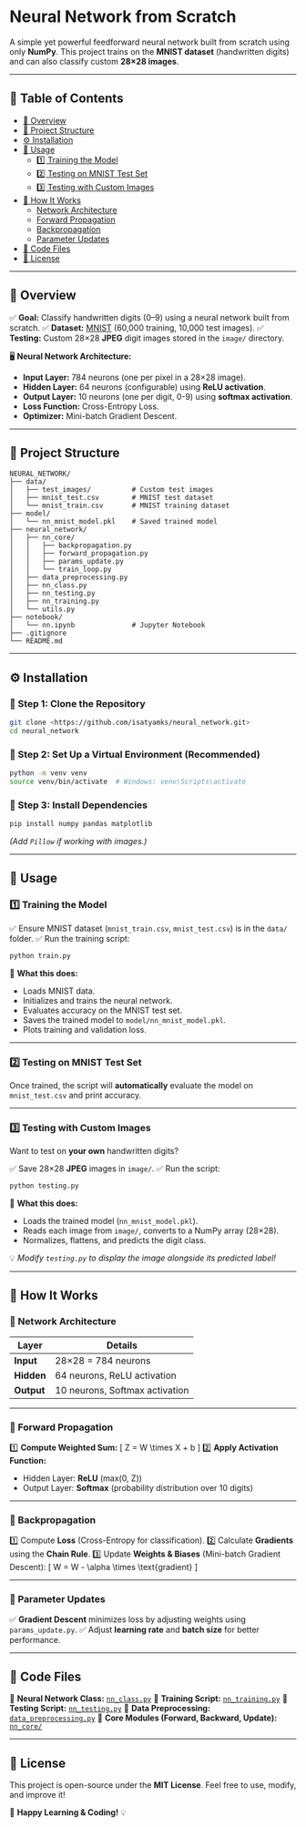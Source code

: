 # Neural Network from Scratch

A simple yet powerful feedforward neural network built from scratch using only **NumPy**. This project trains on the **MNIST dataset** (handwritten digits) and can also classify custom **28×28 images**.

---

## 📌 Table of Contents

- [📖 Overview](#-overview)
- [📁 Project Structure](#-project-structure)
- [⚙️ Installation](#-installation)
- [🚀 Usage](#-usage)
  - [1️⃣ Training the Model](#1️⃣-training-the-model)
  - [2️⃣ Testing on MNIST Test Set](#2️⃣-testing-on-mnist-test-set)
  - [3️⃣ Testing with Custom Images](#3️⃣-testing-with-custom-images)
- [🧠 How It Works](#-how-it-works)
  - [Network Architecture](#network-architecture)
  - [Forward Propagation](#forward-propagation)
  - [Backpropagation](#backpropagation)
  - [Parameter Updates](#parameter-updates)
- [📌 Code Files](#-code-files)
- [📜 License](#-license)

---

## 📖 Overview

✅ **Goal:** Classify handwritten digits (0–9) using a neural network built from scratch.
✅ **Dataset:** [MNIST](http://yann.lecun.com/exdb/mnist/) (60,000 training, 10,000 test images).
✅ **Testing:** Custom 28×28 **JPEG** digit images stored in the `image/` directory.

🖥️ **Neural Network Architecture:**
- **Input Layer:** 784 neurons (one per pixel in a 28×28 image).
- **Hidden Layer:** 64 neurons (configurable) using **ReLU activation**.
- **Output Layer:** 10 neurons (one per digit, 0-9) using **softmax activation**.
- **Loss Function:** Cross-Entropy Loss.
- **Optimizer:** Mini-batch Gradient Descent.

---

## 📁 Project Structure

```
NEURAL_NETWORK/
├── data/
│   ├── test_images/          # Custom test images
│   ├── mnist_test.csv        # MNIST test dataset
│   └── mnist_train.csv       # MNIST training dataset
├── model/
│   └── nn_mnist_model.pkl    # Saved trained model
├── neural_network/
│   ├── nn_core/
│   │   ├── backpropagation.py
│   │   ├── forward_propagation.py
│   │   ├── params_update.py
│   │   └── train_loop.py
│   ├── data_preprocessing.py
│   ├── nn_class.py
│   ├── nn_testing.py
│   ├── nn_training.py
│   └── utils.py
├── notebook/
│   └── nn.ipynb              # Jupyter Notebook
├── .gitignore
└── README.md
```

---

## ⚙️ Installation

### 🔹 Step 1: Clone the Repository
```bash
git clone <https://github.com/isatyamks/neural_network.git>
cd neural_network
```

### 🔹 Step 2: Set Up a Virtual Environment (Recommended)
```bash
python -m venv venv
source venv/bin/activate  # Windows: venv\Scripts\activate
```

### 🔹 Step 3: Install Dependencies
```bash
pip install numpy pandas matplotlib
```
*(Add `Pillow` if working with images.)*

---

## 🚀 Usage

### 1️⃣ Training the Model
✅ Ensure MNIST dataset (`mnist_train.csv`, `mnist_test.csv`) is in the `data/` folder.
✅ Run the training script:
```bash
python train.py
```

📌 **What this does:**
- Loads MNIST data.
- Initializes and trains the neural network.
- Evaluates accuracy on the MNIST test set.
- Saves the trained model to `model/nn_mnist_model.pkl`.
- Plots training and validation loss.

---

### 2️⃣ Testing on MNIST Test Set
Once trained, the script will **automatically** evaluate the model on `mnist_test.csv` and print accuracy.

---

### 3️⃣ Testing with Custom Images
Want to test on **your own** handwritten digits?

✅ Save 28×28 **JPEG** images in `image/`.
✅ Run the script:
```bash
python testing.py
```

📌 **What this does:**
- Loads the trained model (`nn_mnist_model.pkl`).
- Reads each image from `image/`, converts to a NumPy array (28×28).
- Normalizes, flattens, and predicts the digit class.

💡 *Modify `testing.py` to display the image alongside its predicted label!*

---

## 🧠 How It Works

### 🔹 Network Architecture
| Layer          | Details                          |
|---------------|---------------------------------|
| **Input**     | 28×28 = 784 neurons             |
| **Hidden**    | 64 neurons, ReLU activation    |
| **Output**    | 10 neurons, Softmax activation |

---

### 🔹 Forward Propagation
1️⃣ **Compute Weighted Sum:**
   \[ Z = W \times X + b \]
2️⃣ **Apply Activation Function:**
   - Hidden Layer: **ReLU** (max(0, Z))
   - Output Layer: **Softmax** (probability distribution over 10 digits)

---

### 🔹 Backpropagation
1️⃣ Compute **Loss** (Cross-Entropy for classification).
2️⃣ Calculate **Gradients** using the **Chain Rule**.
3️⃣ Update **Weights & Biases** (Mini-batch Gradient Descent):
   \[ W = W - \alpha \times \text{gradient} \]

---

### 🔹 Parameter Updates
✅ **Gradient Descent** minimizes loss by adjusting weights using `params_update.py`.
✅ Adjust **learning rate** and **batch size** for better performance.

---

## 📌 Code Files

🔹 **Neural Network Class:** [`nn_class.py`](#)
🔹 **Training Script:** [`nn_training.py`](#)
🔹 **Testing Script:** [`nn_testing.py`](#)
🔹 **Data Preprocessing:** [`data_preprocessing.py`](#)
🔹 **Core Modules (Forward, Backward, Update):** [`nn_core/`](#)

---

## 📜 License
This project is open-source under the **MIT License**. Feel free to use, modify, and improve it!

🚀 **Happy Learning & Coding!** 💡

